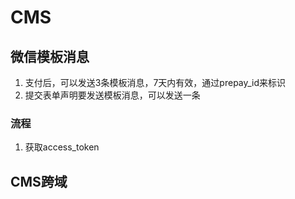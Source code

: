 # CMS

## 微信模板消息

1. 支付后，可以发送3条模板消息，7天内有效，通过prepay_id来标识
2. 提交表单声明要发送模板消息，可以发送一条

### 流程

1. 获取access_token





## CMS跨域

